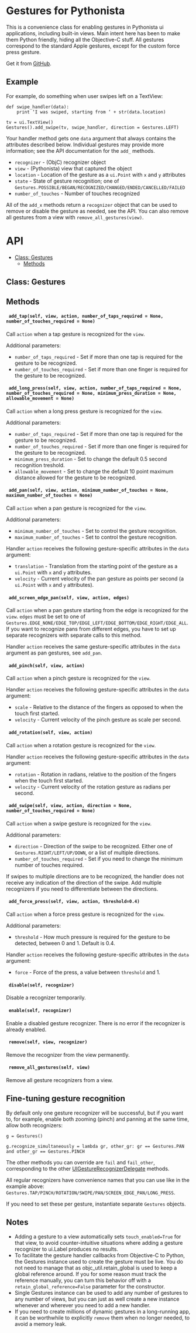 # Gestures for Pythonista
 
This is a convenience class for enabling gestures in Pythonista ui applications, including built-in views. Main intent here has been to make them Python friendly, hiding all the Objective-C stuff. All gestures correspond to the standard Apple gestures, except for the custom force press gesture.

Get it from [GitHub](https://github.com/mikaelho/pythonista-gestures).

## Example

For example, do something when user swipes left on a TextView:
 
    def swipe_handler(data):
        print ‘I was swiped, starting from ‘ + str(data.location)
     
    tv = ui.TextView()
    Gestures().add_swipe(tv, swipe_handler, direction = Gestures.LEFT)

Your handler method gets one `data` argument that always contains the attributes described below. Individual gestures may provide more information; see the API documentation for the `add_` methods.
  
* `recognizer` - (ObjC) recognizer object
* `view` - (Pythonista) view that captured the object
* `location` - Location of the gesture as a `ui.Point` with `x` and `y` attributes
* `state` - State of gesture recognition; one of `Gestures.POSSIBLE/BEGAN/RECOGNIZED/CHANGED/ENDED/CANCELLED/FAILED`
* `number_of_touches` - Number of touches recognized

All of the `add_x` methods return a `recognizer` object that can be used to remove or disable the gesture as needed, see the API. You can also remove all gestures from a view with `remove_all_gestures(view)`.

# API

* [Class: Gestures](#class-gestures)
  * [Methods](#methods)


## Class: Gestures

## Methods


#### ` add_tap(self, view, action, number_of_taps_required = None, number_of_touches_required = None)`

  Call `action` when a tap gesture is recognized for the `view`.
  
  Additional parameters:
    
  * `number_of_taps_required` - Set if more than one tap is required for the gesture to be recognized.
  * `number_of_touches_required` - Set if more than one finger is required for the gesture to be recognized.

#### ` add_long_press(self, view, action, number_of_taps_required = None, number_of_touches_required = None, minimum_press_duration = None, allowable_movement = None)`

  Call `action` when a long press gesture is recognized for the `view`.
  
  Additional parameters:
    
  * `number_of_taps_required` - Set if more than one tap is required for the gesture to be recognized.
  * `number_of_touches_required` - Set if more than one finger is required for the gesture to be recognized.
  * `minimum_press_duration` - Set to change the default 0.5 second recognition treshold.
  * `allowable_movement` - Set to change the default 10 point maximum distance allowed for the gesture to be recognized.

#### ` add_pan(self, view, action, minimum_number_of_touches = None, maximum_number_of_touches = None)`

  Call `action` when a pan gesture is recognized for the `view`.
  
  Additional parameters:
    
  * `minimum_number_of_touches` - Set to control the gesture recognition.
  * `maximum_number_of_touches` - Set to control the gesture recognition.
  
  Handler `action` receives the following gesture-specific attributes in the `data` argument:
    
  * `translation` - Translation from the starting point of the gesture as a `ui.Point` with `x` and `y` attributes.
  * `velocity` - Current velocity of the pan gesture as points per second (a `ui.Point` with `x` and `y` attributes).

#### ` add_screen_edge_pan(self, view, action, edges)`

  Call `action` when a pan gesture starting from the edge is recognized for the `view`. `edges` must be set to one of `Gestures.EDGE_NONE/EDGE_TOP/EDGE_LEFT/EDGE_BOTTOM/EDGE_RIGHT/EDGE_ALL`. If you want to recognize pans from different edges, you have to set up separate recognizers with separate calls to this method.
  
  Handler `action` receives the same gesture-specific attributes in the `data` argument as pan gestures, see `add_pan`.

#### ` add_pinch(self, view, action)`

  Call `action` when a pinch gesture is recognized for the `view`.
  
  Handler `action` receives the following gesture-specific attributes in the `data` argument:
  
  * `scale` - Relative to the distance of the fingers as opposed to when the touch first started.
  * `velocity` - Current velocity of the pinch gesture as scale per second.

#### ` add_rotation(self, view, action)`

  Call `action` when a rotation gesture is recognized for the `view`.
  
  Handler `action` receives the following gesture-specific attributes in the `data` argument:
  
  * `rotation` - Rotation in radians, relative to the position of the fingers when the touch first started.
  * `velocity` - Current velocity of the rotation gesture as radians per second.

#### ` add_swipe(self, view, action, direction = None, number_of_touches_required = None)`

  Call `action` when a swipe gesture is recognized for the `view`.
  
  Additional parameters:
    
  * `direction` - Direction of the swipe to be recognized. Either one of `Gestures.RIGHT/LEFT/UP/DOWN`, or a list of multiple directions.
  * `number_of_touches_required` - Set if you need to change the minimum number of touches required.
  
  If swipes to multiple directions are to be recognized, the handler does not receive any indication of the direction of the swipe. Add multiple recognizers if you need to differentiate between the directions. 

#### ` add_force_press(self, view, action, threshold=0.4)`

  Call `action` when a force press gesture is recognized for the `view`.
  
  Additional parameters:
    
  * `threshold` - How much pressure is required for the gesture to be detected, between 0 and 1. Default is 0.4.
  
  Handler `action` receives the following gesture-specific attributes in the `data` argument:
  
  * `force` - Force of the press, a value between `threshold` and 1.

#### ` disable(self, recognizer)`

  Disable a recognizer temporarily. 

#### ` enable(self, recognizer)`

  Enable a disabled gesture recognizer. There is no error if the recognizer is already enabled. 

#### ` remove(self, view, recognizer)`

  Remove the recognizer from the view permanently. 

#### ` remove_all_gestures(self, view)`

  Remove all gesture recognizers from a view. 


## Fine-tuning gesture recognition

By default only one gesture recognizer will be successful, but if you want to, for example, enable both zooming (pinch) and panning at the same time, allow both recognizers:

    g = Gestures()
    
    g.recognize_simultaneously = lambda gr, other_gr: gr == Gestures.PAN and other_gr == Gestures.PINCH
    
The other methods you can override are `fail` and `fail_other`, corresponding to the other [UIGestureRecognizerDelegate](https://developer.apple.com/reference/uikit/uigesturerecognizerdelegate?language=objc) methods.
    
All regular recognizers have convenience names that you can use like in the example above: `Gestures.TAP/PINCH/ROTATION/SWIPE/PAN/SCREEN_EDGE_PAN/LONG_PRESS`.

If you need to set these per gesture, instantiate separate `Gestures` objects.

## Notes
 
* Adding a gesture to a view automatically sets `touch_enabled=True` for that view, to avoid counter-intuitive situations where adding a gesture recognizer to ui.Label produces no results.
* To facilitate the gesture handler callbacks from Objective-C to Python, the Gestures instance used to create the gesture must be live. You do not need to manage that as objc_util.retain_global is used to keep a global reference around. If you for some reason must track the reference manually, you can turn this behavior off with a `retain_global_reference=False` parameter for the constructor.
* Single Gestures instance can be used to add any number of gestures to any number of views, but you can just as well create a new instance whenever and wherever you need to add a new handler.
* If you need to create millions of dynamic gestures in a long-running app, it can be worthwhile to explicitly `remove` them when no longer needed, to avoid a memory leak.

